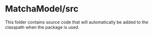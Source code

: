 # MatchaModel/src

This folder contains source code that will automatically be added to the classpath when
the package is used.
